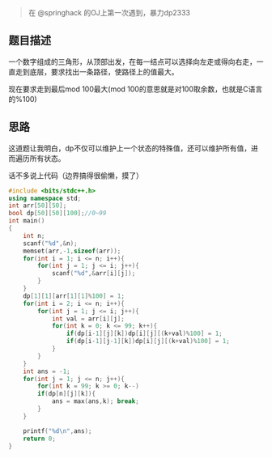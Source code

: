 > 在 @springhack 的OJ上第一次遇到，暴力dp2333

## 题目描述

一个数字组成的三角形，从顶部出发，在每一结点可以选择向左走或得向右走，一直走到底层，要求找出一条路径，使路径上的值最大。
 
现在要求走到最后mod 100最大(mod 100的意思就是对100取余数，也就是C语言的%100)

## 思路

这道题让我明白，dp不仅可以维护上一个状态的特殊值，还可以维护所有值，进而遍历所有状态。


话不多说上代码（边界搞得很偷懒，摸了）

```cpp
#include <bits/stdc++.h>
using namespace std;
int arr[50][50];
bool dp[50][50][100];//0~99
int main()
{
    int n;
    scanf("%d",&n);
    memset(arr,-1,sizeof(arr));
    for(int i = 1; i <= n; i++){
        for(int j = 1; j <= i; j++){
            scanf("%d",&arr[i][j]);
        }
    }
    dp[1][1][arr[1][1]%100] = 1;
    for(int i = 2; i <= n; i++){
        for(int j = 1; j <= i; j++){
            int val = arr[i][j];
            for(int k = 0; k <= 99; k++){
                if(dp[i-1][j][k])dp[i][j][(k+val)%100] = 1;
                if(dp[i-1][j-1][k])dp[i][j][(k+val)%100] = 1;
            }
        }
    }
    int ans = -1;
    for(int j = 1; j <= n; j++){
        for(int k = 99; k >= 0; k--)
        if(dp[n][j][k]){
            ans = max(ans,k); break;
        }
    }

    printf("%d\n",ans);
    return 0;
}

```
